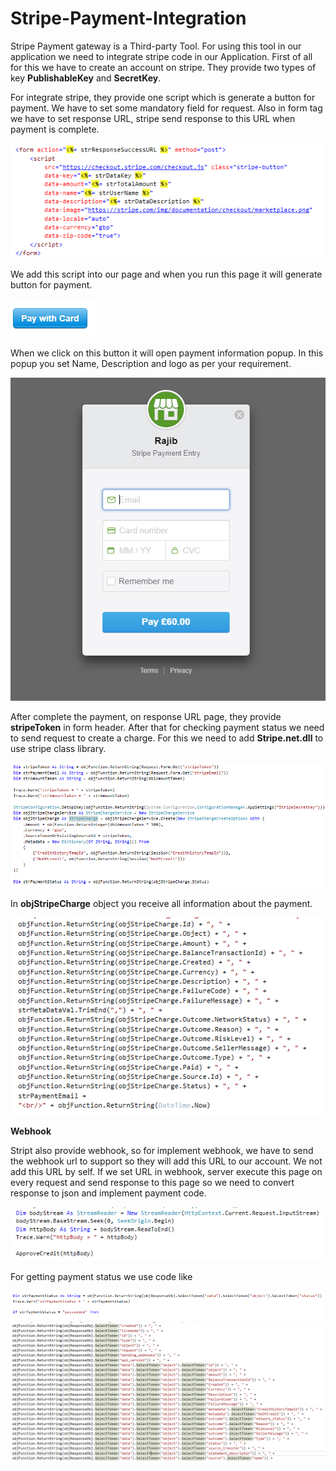 # Stripe-Payment-Integration

Stripe Payment gateway is a Third-party Tool. For using this tool in our application we need to integrate stripe code in our Application. First of all for this we have to create an account on stripe. They provide two types of key <b>PublishableKey</b> and <b>SecretKey</b>. 

For integrate stripe, they provide one script which is generate a button for payment. We have to set some mandatory field for request. Also in form tag we have to set response URL, stripe send response to this URL when payment is complete.

![Stripe screen](https://github.com/rajibsahani29/Stripe-Payment-Integration/blob/master/1.png?raw=true "Stripe screen")

We add this script into our page and when you run this page it will generate button for payment.

![Stripe screen](https://github.com/rajibsahani29/Stripe-Payment-Integration/blob/master/2.png?raw=true "Stripe screen")


When we click on this button it will open payment information popup. In this popup you set Name, Description and logo as per your requirement.

![Stripe screen](https://github.com/rajibsahani29/Stripe-Payment-Integration/blob/master/3.png?raw=true "Stripe screen")


After complete the payment, on response URL page, they provide <b>stripeToken</b> in form header.
After that for checking payment status we need to send request to create a charge. For this we need to add <b>Stripe.net.dll</b> to use stripe class library.

![Stripe screen](https://github.com/rajibsahani29/Stripe-Payment-Integration/blob/master/4.png?raw=true "Stripe screen")


In <b>objStripeCharge</b> object you receive all information about the payment.

![Stripe screen](https://github.com/rajibsahani29/Stripe-Payment-Integration/blob/master/5.png?raw=true "Stripe screen")

<b>Webhook</b>

Stript also provide webhook, so for implement webhook, we have to send the webhook url to support so they will add this URL to our account. We not add this URL by self.
If we set URL in webhook, server execute this page on every request and send response to this page so we need to convert response to json and implement payment code.

![Stripe screen](https://github.com/rajibsahani29/Stripe-Payment-Integration/blob/master/6.png?raw=true "Stripe screen")

For getting payment status we use code like

![Stripe screen](https://github.com/rajibsahani29/Stripe-Payment-Integration/blob/master/7.png?raw=true "Stripe screen")
![Stripe screen](https://github.com/rajibsahani29/Stripe-Payment-Integration/blob/master/8.png?raw=true "Stripe screen")


